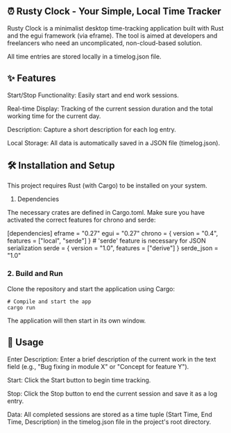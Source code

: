 ## ⏰ Rusty Clock - Your Simple, Local Time Tracker
Rusty Clock is a minimalist desktop time-tracking application built with Rust and the egui framework (via eframe). The tool is aimed at developers and freelancers who need an uncomplicated, non-cloud-based solution.

All time entries are stored locally in a timelog.json file.

## ✨ Features
Start/Stop Functionality: Easily start and end work sessions.

Real-time Display: Tracking of the current session duration and the total working time for the current day.

Description: Capture a short description for each log entry.

Local Storage: All data is automatically saved in a JSON file (timelog.json).

## 🛠️ Installation and Setup
This project requires Rust (with Cargo) to be installed on your system.

1. Dependencies

The necessary crates are defined in Cargo.toml. Make sure you have activated the correct features for chrono and serde:

[dependencies]
eframe = "0.27"
egui = "0.27"
chrono = { version = "0.4", features = ["local", "serde"] } # 'serde' feature is necessary for JSON serialization
serde = { version = "1.0", features = ["derive"] }
serde_json = "1.0"

### 2. Build and Run
Clone the repository and start the application using Cargo:
```
# Compile and start the app 
cargo run
```


The application will then start in its own window.

## 🚀 Usage
Enter Description: Enter a brief description of the current work in the text field (e.g., "Bug fixing in module X" or "Concept for feature Y").

Start: Click the Start button to begin time tracking.

Stop: Click the Stop button to end the current session and save it as a log entry.

Data: All completed sessions are stored as a time tuple (Start Time, End Time, Description) in the timelog.json file in the project's root directory.